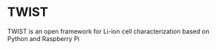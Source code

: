 # TWIST
TWIST is an open framework for Li-ion cell characterization based on Python and Raspberry Pi
